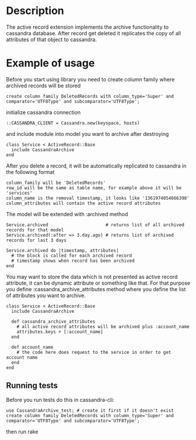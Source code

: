 # Description

  The active record extension implements the archive functionality to cassandra database. After record get deleted it replicates the copy of all attributes of that object to cassandra.

# Example of usage

Before you start using library you need to create column family where archived records will be stored

    create column family DeletedRecords with column_type='Super' and comparator='UTF8Type' and subcomparator='UTF8Type';

initialize cassandra connection

    ::CASSANDRA_CLIENT = Cassandra.new(keyspace, hosts)

and include module into model you want to archive after destroying

    class Service < ActiveRecord::Base
      include CassandraArchive
    end

After you delete a record, it will be automatically replicated to cassandra in the following format

    column_family will be 'DeletedRecords'
    row_id will be the same as table name, for example above it will be 'services'
    column_name is the removal timestamp, it looks like '1361974054666398'
    column_attributes will contain the active record attributes

The model will be extended with :archived method

    Service.archived                      # returns list of all archived records for that model
    Service.archived(:after => 3.day.ago) # returns list of archived records for last 3 days

    Service.archived do |timestamp, attributes|
      # the block is called for each archived record
      # timestamp shows when record has been archived
    end

You may want to store the data which is not presented as active record attribute, it can be dynamic attribute or something like that. For that purpose you define :cassandra_archive_attributes method where you define the list of attributes you want to archive.

    class Service < ActiveRecord::Base
      include CassandraArchive

      def cassandra_archive_attributes
        # all active record attributes will be archived plus :account_name
        attributes.keys + [:account_name]
      end

      def account_name
        # the code here does request to the service in order to get account name
      end
    end

## Running tests

Before you run tests do this in cassandra-cli:

    use CassandraArchive_test; # create it first if it doesn't exist
    create column family DeletedRecords with column_type='Super' and comparator='UTF8Type' and subcomparator='UTF8Type';

then run rake